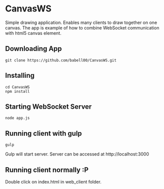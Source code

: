 # CanvasWS
Simple drawing application.
Enables many clients to draw together on one canvas.
The app is example of how to combine WebSocket communication with html5 canvas element.


## Downloading App
```
git clone https://github.com/babell00/CanvasWS.git
```

## Installing
```
cd CanvasWS
npm install
```

## Starting WebSocket Server
```
node app.js
```

## Running client with gulp
```
gulp
```
Gulp will start server. Server can be accessed at http://localhost:3000

## Running client normally :P
Double click on index.html in web_client folder.
